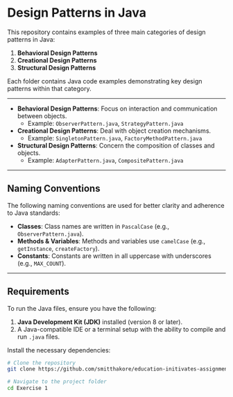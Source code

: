 # Design Patterns in Java

This repository contains examples of three main categories of design patterns in Java:
1. **Behavioral Design Patterns**
2. **Creational Design Patterns**
3. **Structural Design Patterns**

Each folder contains Java code examples demonstrating key design patterns within that category.

---

- **Behavioral Design Patterns**: Focus on interaction and communication between objects.
  - Example: `ObserverPattern.java`, `StrategyPattern.java`
- **Creational Design Patterns**: Deal with object creation mechanisms.
  - Example: `SingletonPattern.java`, `FactoryMethodPattern.java`
- **Structural Design Patterns**: Concern the composition of classes and objects.
  - Example: `AdapterPattern.java`, `CompositePattern.java`

---

## Naming Conventions

The following naming conventions are used for better clarity and adherence to Java standards:

- **Classes**: Class names are written in `PascalCase` (e.g., `ObserverPattern.java`).
- **Methods & Variables**: Methods and variables use `camelCase` (e.g., `getInstance`, `createFactory`).
- **Constants**: Constants are written in all uppercase with underscores (e.g., `MAX_COUNT`).

---

## Requirements

To run the Java files, ensure you have the following:

1. **Java Development Kit (JDK)** installed (version 8 or later).
2. A Java-compatible IDE or a terminal setup with the ability to compile and run `.java` files.

Install the necessary dependencies:

```bash
# Clone the repository
git clone https://github.com/smitthakore/education-initivates-assignment.git

# Navigate to the project folder
cd Exercise 1


